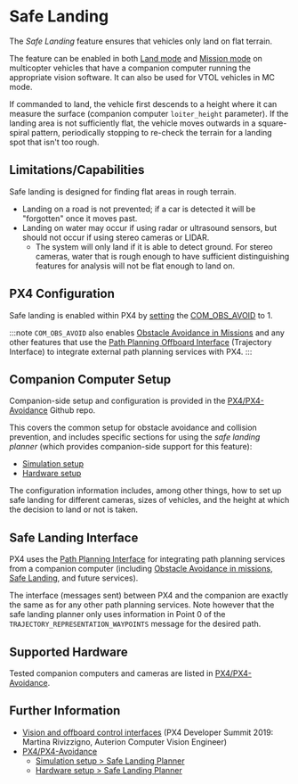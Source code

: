# Safe Landing

The *Safe Landing* feature ensures that vehicles only land on flat terrain.

The feature can be enabled in both [Land mode](../flight_modes/land.md) and [Mission mode](../flight_modes/mission.md) on multicopter vehicles that have a companion computer running the appropriate vision software. It can also be used for VTOL vehicles in MC mode.

If commanded to land, the vehicle first descends to a height where it can measure the surface (companion computer `loiter_height` parameter). If the landing area is not sufficiently flat, the vehicle moves outwards in a square-spiral pattern, periodically stopping to re-check the terrain for a landing spot that isn't too rough.


## Limitations/Capabilities

Safe landing is designed for finding flat areas in rough terrain.

- Landing on a road is not prevented; if a car is detected it will be "forgotten" once it moves past.
- Landing on water may occur if using radar or ultrasound sensors, but should not occur if using stereo cameras or LIDAR.
  - The system will only land if it is able to detect ground. For stereo cameras, water that is rough enough to have sufficient distinguishing features for analysis will not be flat enough to land on.


## PX4 Configuration

Safe landing is enabled within PX4 by [setting](../advanced_config/parameters.md) the [COM_OBS_AVOID](../advanced_config/parameter_reference.md#COM_OBS_AVOID) to 1.

:::note
`COM_OBS_AVOID` also enables [Obstacle Avoidance in Missions](../computer_vision/obstacle_avoidance.md#mission_mode) and any other features that use the [Path Planning Offboard Interface](../computer_vision/path_planning_interface.md) (Trajectory Interface) to integrate external path planning services with PX4.
:::

## Companion Computer Setup

Companion-side setup and configuration is provided in the [PX4/PX4-Avoidance](https://github.com/PX4/PX4-Avoidance) Github repo.

This covers the common setup for obstacle avoidance and collision prevention, and includes specific sections for using the *safe landing planner* (which provides companion-side support for this feature):
* [Simulation setup](https://github.com/PX4/PX4-Avoidance#safe-landing-planner)
* [Hardware setup](https://github.com/PX4/PX4-Avoidance#safe-landing-planner-1)

The configuration information includes, among other things, how to set up safe landing for different cameras, sizes of vehicles, and the height at which the decision to land or not is taken.


<span id="interface"></span>
## Safe Landing Interface

PX4 uses the [Path Planning Interface](../computer_vision/path_planning_interface.md) for integrating path planning services from a companion computer (including [Obstacle Avoidance in missions](../computer_vision/obstacle_avoidance.md#mission_mode), [Safe Landing](../computer_vision/safe_landing.md), and future services).

The interface (messages sent) between PX4 and the companion are exactly the same as for any other path planning services. Note however that the safe landing planner only uses information in Point 0 of the `TRAJECTORY_REPRESENTATION_WAYPOINTS` message for the desired path.


## Supported Hardware

Tested companion computers and cameras are listed in [PX4/PX4-Avoidance](https://github.com/PX4/PX4-Avoidance#run-on-hardware).

## Further Information

* [Vision and offboard control interfaces](https://youtu.be/CxIsJWtVaTA?t=963) (PX4 Developer Summit 2019: Martina Rivizzigno, Auterion Computer Vision Engineer)
* [PX4/PX4-Avoidance](https://github.com/PX4/PX4-Avoidance)
  * [Simulation setup > Safe Landing Planner](https://github.com/PX4/PX4-Avoidance#safe-landing-planner)
  * [Hardware setup > Safe Landing Planner](https://github.com/PX4/PX4-Avoidance#safe-landing-planner-1)
